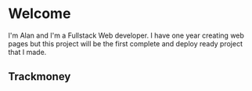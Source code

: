 # Welcome

 I'm Alan and I'm a Fullstack Web developer.  I have one year creating web pages but this project will be the first complete and deploy ready project that I made.
 

## Trackmoney
